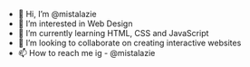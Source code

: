 - 👋 Hi, I’m @mistalazie
- 👀 I’m interested in Web Design
- 🌱 I’m currently learning HTML, CSS and JavaScript
- 💞️ I’m looking to collaborate on creating interactive websites
- 📫 How to reach me ig - @mistalazie

<!---
mistalazie/mistalazie is a ✨ special ✨ repository because its `README.md` (this file) appears on your GitHub profile.
You can click the Preview link to take a look at your changes.
--->
